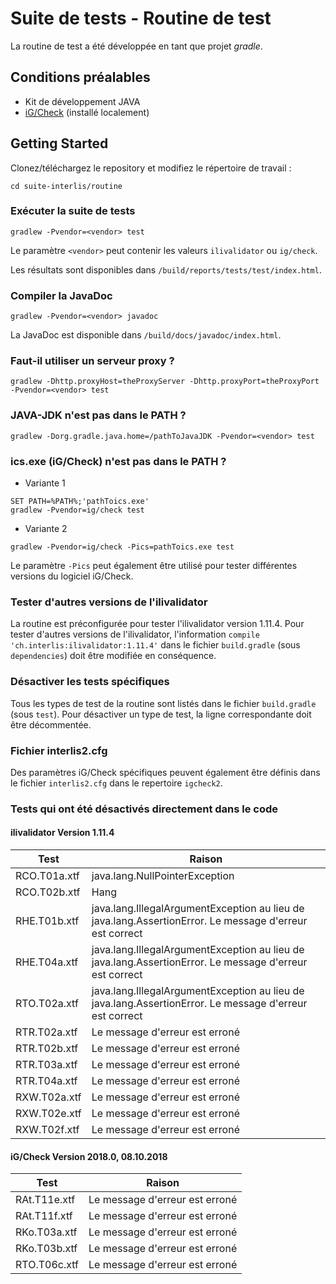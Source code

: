 
# Suite de tests - Routine de test
La routine de test a été développée en tant que projet *gradle*.

## Conditions préalables
- Kit de développement JAVA
- [iG/Check](https://www.interlis.ch/downloads/igcheck) (installé localement)

## Getting Started
Clonez/téléchargez le repository et modifiez le répertoire de travail :

```
cd suite-interlis/routine
```

### Exécuter la suite de tests
```
gradlew -Pvendor=<vendor> test
```
Le paramètre  ``<vendor>`` peut contenir les valeurs ``ilivalidator`` ou ``ig/check``.

Les résultats sont disponibles dans ``/build/reports/tests/test/index.html``.

### Compiler la JavaDoc
```
gradlew -Pvendor=<vendor> javadoc
```
La JavaDoc est disponible dans ``/build/docs/javadoc/index.html``.

### Faut-il utiliser un serveur proxy ?
```
gradlew -Dhttp.proxyHost=theProxyServer -Dhttp.proxyPort=theProxyPort -Pvendor=<vendor> test
```
### JAVA-JDK n'est pas dans le PATH ?
```
gradlew -Dorg.gradle.java.home=/pathToJavaJDK -Pvendor=<vendor> test
```
### ics.exe (iG/Check) n'est pas dans le PATH ?
- Variante 1
```
SET PATH=%PATH%;'pathToics.exe'
gradlew -Pvendor=ig/check test
```
- Variante 2
```
gradlew -Pvendor=ig/check -Pics=pathToics.exe test
```
Le paramètre ``-Pics`` peut également être utilisé pour tester différentes versions du logiciel iG/Check.

### Tester d'autres versions de l'ilivalidator
La routine est préconfigurée pour tester l'ilivalidator version 1.11.4.
Pour tester d'autres versions de l'ilivalidator, l'information ``compile 'ch.interlis:ilivalidator:1.11.4'`` dans le fichier ``build.gradle`` (sous ``dependencies``) doit être modifiée en conséquence.

### Désactiver les tests spécifiques
Tous les types de test de la routine sont listés dans le fichier  ``build.gradle`` (sous ``test``). Pour désactiver un type de test, la ligne correspondante doit être décommentée.

### Fichier interlis2.cfg
Des paramètres iG/Check spécifiques peuvent également être définis dans le fichier ``interlis2.cfg`` dans le repertoire ``igcheck2``.

### Tests qui ont été désactivés directement dans le code
#### ilivalidator Version 1.11.4
| Test | Raison |
| --- | --- |
| RCO.T01a.xtf | java.lang.NullPointerException |
| RCO.T02b.xtf | Hang |
| RHE.T01b.xtf | java.lang.IllegalArgumentException au lieu de java.lang.AssertionError. Le message d'erreur est correct |
| RHE.T04a.xtf | java.lang.IllegalArgumentException au lieu de java.lang.AssertionError. Le message d'erreur est correct |
| RTO.T02a.xtf | java.lang.IllegalArgumentException au lieu de java.lang.AssertionError. Le message d'erreur est correct |
| RTR.T02a.xtf | Le message d'erreur est erroné |
| RTR.T02b.xtf | Le message d'erreur est erroné |
| RTR.T03a.xtf | Le message d'erreur est erroné |
| RTR.T04a.xtf | Le message d'erreur est erroné |
| RXW.T02a.xtf | Le message d'erreur est erroné |
| RXW.T02e.xtf | Le message d'erreur est erroné |
| RXW.T02f.xtf | Le message d'erreur est erroné |

#### iG/Check Version 2018.0, 08.10.2018
| Test | Raison |
| --- | --- |
| RAt.T11e.xtf | Le message d'erreur est erroné |
| RAt.T11f.xtf | Le message d'erreur est erroné |
| RKo.T03a.xtf | Le message d'erreur est erroné |
| RKo.T03b.xtf | Le message d'erreur est erroné |
| RTO.T06c.xtf | Le message d'erreur est erroné |
